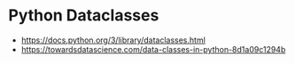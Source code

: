 # Python Dataclasses

* <https://docs.python.org/3/library/dataclasses.html>
* <https://towardsdatascience.com/data-classes-in-python-8d1a09c1294b>